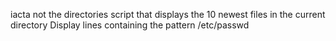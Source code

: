 iacta
not the directories
script that displays the 10 newest files in the current directory
Display lines containing the pattern
/etc/passwd
